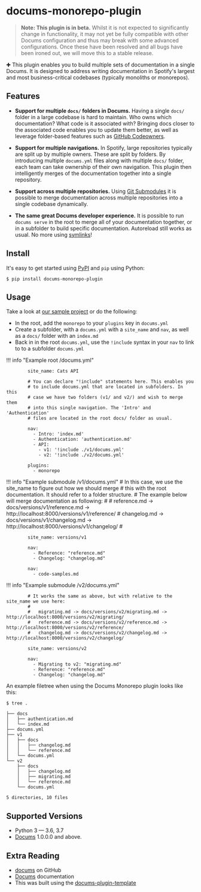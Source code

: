 # docums-monorepo-plugin

> **Note: This plugin is in beta.** Whilst it is not expected to significantly change in functionality, it may not yet be fully compatible with other Docums configuration and thus may break with some advanced configurations. Once these have been resolved and all bugs have been ironed out, we will move this to a stable release.

✚ This plugin enables you to build multiple sets of documentation in a single Docums. It is designed to address writing documentation in Spotify's largest and most business-critical codebases (typically monoliths or monorepos).

## Features

- **Support for multiple `docs/` folders in Docums.** Having a single `docs/` folder in a large codebase is hard to maintain. Who owns which documentation? What code is it associated with? Bringing docs closer to the associated code enables you to update them better, as well as leverage folder-based features such as [GitHub Codeowners].

- **Support for multiple navigations.** In Spotify, large repositories typically are split up by multiple owners. These are split by folders. By introducing multiple `docums.yml` files along with multiple `docs/` folder, each team can take ownership of their own navigation. This plugin then intelligently merges of the documentation together into a single repository.

- **Support across multiple repositories.** Using [Git Submodules](https://git-scm.com/book/en/v2/Git-Tools-Submodules) it is possible to merge documentation across multiple repositories into a single codebase dynamically.

- **The same great Docums developer experience.** It is possible to run `docums serve` in the root to merge all of your documentation together, or in a subfolder to build specific documentation. Autoreload still works as usual. No more using [symlinks](https://devdojo.com/tutorials/what-is-a-symlink)!

## Install

It's easy to get started using [PyPI] and `pip` using Python:

```terminal
$ pip install docums-monorepo-plugin
```

## Usage

Take a look at [our sample project](https://github.com/khanhduy1407/docums-monorepo-plugin/tree/master/sample-docs) or do the following:

- In the root, add the `monorepo` to your `plugins` key in `docums.yml`
- Create a subfolder, with a `docums.yml` with a `site_name` and `nav`, as well as a `docs/` folder with an `index.md`
- Back in in the root `docums.yml`, use the `!include` syntax in your `nav` to link to to a subfolder `docums.yml`

!!! info "Example root /docums.yml"
            
            site_name: Cats API

            # You can declare "!include" statements here. This enables you
            # to include docums.yml that are located in subfolders. In this
            # case we have two folders (v1/ and v2/) and wish to merge them
            # into this single navigation. The 'Intro' and 'Authentication'
            # files are located in the root docs/ folder as usual.

            nav:
              - Intro: 'index.md'
              - Authentication: 'authentication.md'
              - API:
                - v1: '!include ./v1/docums.yml'
                - v2: '!include ./v2/docums.yml'

            plugins:
              - monorepo

!!! info "Example submodule /v1/docums.yml"
            # In this case, we use the site_name to figure out how we should merge
            # this with the root documentation. It should refer to a folder structure.
            # The example below will merge documentation as following:
            #
            #   reference.md -> docs/versions/v1/reference.md -> http://localhost:8000/versions/v1/reference/
            #   changelog.md -> docs/versions/v1/changelog.md -> http://localhost:8000/versions/v1/changelog/
            #

            site_name: versions/v1

            nav:
              - Reference: "reference.md"
              - Changelog: "changelog.md"
            
            nav:
              - code-samples.md

!!! info "Example submodule /v2/docums.yml"
            
            # It works the same as above, but with relative to the site_name we use here:
            #
            #   migrating.md -> docs/versions/v2/migrating.md -> http://localhost:8000/versions/v2/migrating/
            #   reference.md -> docs/versions/v2/reference.md -> http://localhost:8000/versions/v2/reference/
            #   changelog.md -> docs/versions/v2/changelog.md -> http://localhost:8000/versions/v2/changelog/

            site_name: versions/v2

            nav:
              - Migrating to v2: "migrating.md"
              - Reference: "reference.md"
              - Changelog: "changelog.md"

An example filetree when using the Docums Monorepo plugin looks like this:

```terminal
$ tree .

├── docs
│   ├── authentication.md
│   └── index.md
├── docums.yml
├── v1
│   ├── docs
│   │   ├── changelog.md
│   │   └── reference.md
│   └── docums.yml
└── v2
    ├── docs
    │   ├── changelog.md
    │   ├── migrating.md
    │   └── reference.md
    └── docums.yml

5 directories, 10 files
```

## Supported Versions

- Python 3 &mdash; 3.6, 3.7
- [Docums] 1.0.0.0 and above.

## Extra Reading

- [docums][khanhduy1407/docums] on GitHub
- [Docums] documentation
- This was built using the [docums-plugin-template]

[khanhduy1407/docums]: https://github.com/khanhduy1407/docums
[docums-plugin-template]: https://github.com/khanhduy1407/docums-plugin-template
[pypi]: https://pypi.org
[docums]: https://khanhduy1407.github.io/docums
[github codeowners]: https://help.github.com/en/articles/about-code-owners
